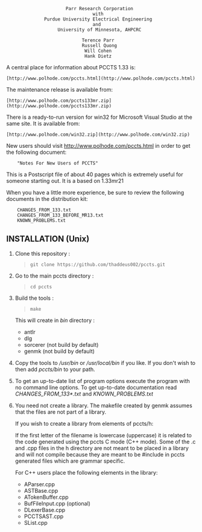 
                          Parr Research Corporation
                                    with
                  Purdue University Electrical Engineering
                                    and
                       University of Minnesota, AHPCRC

                                Terence Parr
                                Russell Quong
                                 Will Cohen
                                 Hank Dietz


A central place for information about PCCTS 1.33 is:

    [http://www.polhode.com/pccts.html](http://www.polhode.com/pccts.html)

The maintenance release is available from:

    [http://www.polhode.com/pccts133mr.zip](http://www.polhode.com/pccts133mr.zip)

There is a ready-to-run version for win32 for Microsoft Visual Studio
at the same site.  It is available from:

    [http://www.polhode.com/win32.zip](http://www.polhode.com/win32.zip)

New users should visit http://www.polhode.com/pccts.html in
order to get the following document:

        "Notes For New Users of PCCTS"

This is a Postscript file of about 40 pages which is extremely 
useful for someone starting out. It is a based on 1.33mr21

When you have a little more experience, be sure to review the
following documents in the distribution kit:

        CHANGES_FROM_133.txt
        CHANGES_FROM_133_BEFORE_MR13.txt
        KNOWN_PROBLEMS.txt


## INSTALLATION (Unix)

1. Clone this repository : 

   > `git clone https://github.com/thaddeus002/pccts.git`

1. Go to the main pccts directory :

   > `cd pccts`

1. Build the tools :

   > `make`

   This will create in _bin_ directory :

    * antlr
    * dlg
    * sorcerer (not build by default)
    * genmk (not build by default)

1. Copy the tools to _/usr/bin_ or _/usr/local/bin_ if you like. If you
   don't wish to then add _pccts/bin_ to your path.

1. To get an up-to-date list of program options execute the
   program with no command line options. To get up-to-date
   documentation read _CHANGES_FROM_133*.txt_ and 
   _KNOWN_PROBLEMS.txt_
   
1. You need not create a library. The makefile created by genmk
   assumes that the files are not part of a library. 

   If you wish to create a library from elements of pccts/h:

   If the first letter of the filename is lowercase (uppercase) it is
   related to the code generated using the pccts C mode (C++ mode).
   Some of the .c and .cpp files in the h directory are not meant to
   be placed in a library and will not compile because they are meant
   to be #include in pccts generated files which are grammar specific.

   For C++ users place the following elements in the library:

   * AParser.cpp
   * ASTBase.cpp
   * ATokenBuffer.cpp
   * BufFileInput.cpp (optional)
   * DLexerBase.cpp
   * PCCTSAST.cpp
   * SList.cpp
